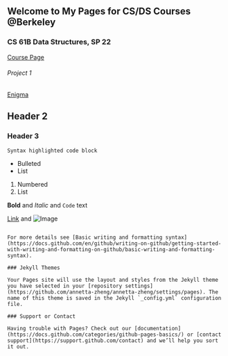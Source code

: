 ## Welcome to My Pages for CS/DS Courses @Berkeley


### CS 61B Data Structures, SP 22
[Course Page](https://inst.eecs.berkeley.edu/~cs61b/sp22/index.html)

###### Project 1
[Enigma](https://github.com/annetta-zheng/enigma)



## Header 2
### Header 3

```markdown
Syntax highlighted code block
```
- Bulleted
- List

1. Numbered
2. List

**Bold** and _Italic_ and `Code` text

[Link](url) and ![Image](src)
```

For more details see [Basic writing and formatting syntax](https://docs.github.com/en/github/writing-on-github/getting-started-with-writing-and-formatting-on-github/basic-writing-and-formatting-syntax).

### Jekyll Themes

Your Pages site will use the layout and styles from the Jekyll theme you have selected in your [repository settings](https://github.com/annetta-zheng/annetta-zheng/settings/pages). The name of this theme is saved in the Jekyll `_config.yml` configuration file.

### Support or Contact

Having trouble with Pages? Check out our [documentation](https://docs.github.com/categories/github-pages-basics/) or [contact support](https://support.github.com/contact) and we’ll help you sort it out.
